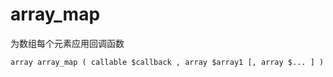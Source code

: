 # array\_map

为数组每个元素应用回调函数

```
array array_map ( callable $callback , array $array1 [, array $... ] )
```



